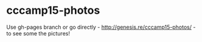 # cccamp15-photos

Use gh-pages branch or go directly - http://genesis.re/cccamp15-photos/ - to see some the pictures!